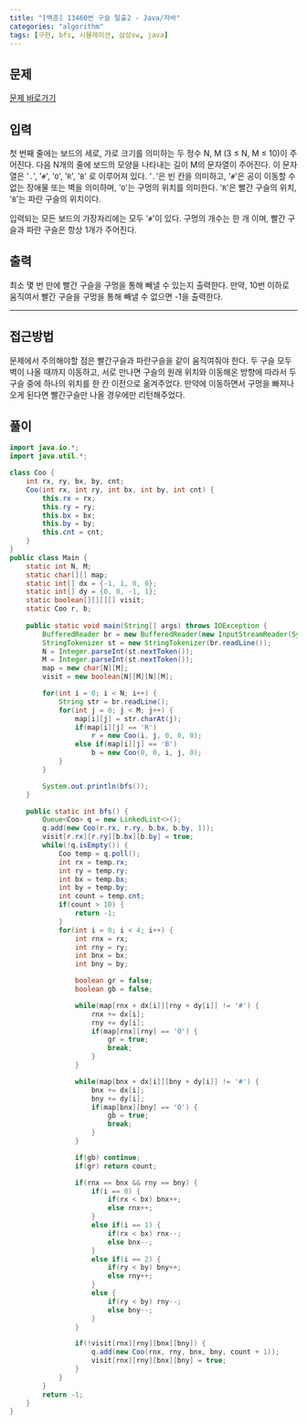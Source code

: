 ```yaml
---
title: "[백준] 13460번 구슬 탈출2 - Java/자바"
categories: "algorithm"
tags: [구현, bfs, 시뮬레이션, 삼성sw, java]
---
```


## 문제

[문제 바로가기](https://www.acmicpc.net/problem/13460)

## 입력

첫 번째 줄에는 보드의 세로, 가로 크기를 의미하는 두 정수 N, M (3 ≤ N, M ≤ 10)이 주어진다. 다음 N개의 줄에 보드의 모양을 나타내는 길이 M의 문자열이 주어진다. 이 문자열은 '`.`', '`#`', '`O`', '`R`', '`B`' 로 이루어져 있다. '`.`'은 빈 칸을 의미하고, '`#`'은 공이 이동할 수 없는 장애물 또는 벽을 의미하며, '`O`'는 구멍의 위치를 의미한다. '`R`'은 빨간 구슬의 위치, '`B`'는 파란 구슬의 위치이다.

입력되는 모든 보드의 가장자리에는 모두 '`#`'이 있다. 구멍의 개수는 한 개 이며, 빨간 구슬과 파란 구슬은 항상 1개가 주어진다.

## 출력

최소 몇 번 만에 빨간 구슬을 구멍을 통해 빼낼 수 있는지 출력한다. 만약, 10번 이하로 움직여서 빨간 구슬을 구멍을 통해 빼낼 수 없으면 -1을 출력한다.



---



## 접근방법

문제에서 주의해야할 점은 빨간구슬과 파란구슬을 같이 움직여줘야 한다. 두  구슬 모두 벽이 나올 때까지 이동하고, 서로 만나면 구슬의 원래 위치와 이동해온 방향에 따라서 두 구슬 중에 하나의 위치를 한 칸 이전으로 옮겨주었다. 만약에 이동하면서 구멍을 빠져나오게 된다면 빨간구슬만 나올 경우에만 리턴해주었다.




## 풀이

```java
import java.io.*;
import java.util.*;

class Coo {
    int rx, ry, bx, by, cnt;
    Coo(int rx, int ry, int bx, int by, int cnt) {
        this.rx = rx;
        this.ry = ry;
        this.bx = bx;
        this.by = by;
        this.cnt = cnt;
    }
}
public class Main {
    static int N, M;
    static char[][] map;
    static int[] dx = {-1, 1, 0, 0};
    static int[] dy = {0, 0, -1, 1};
    static boolean[][][][] visit;
    static Coo r, b;
    
    public static void main(String[] args) throws IOException {
        BufferedReader br = new BufferedReader(new InputStreamReader(System.in));
        StringTokenizer st = new StringTokenizer(br.readLine());
        N = Integer.parseInt(st.nextToken());
        M = Integer.parseInt(st.nextToken());
        map = new char[N][M];
        visit = new boolean[N][M][N][M];

        for(int i = 0; i < N; i++) {
            String str = br.readLine();
            for(int j = 0; j < M; j++) {
                map[i][j] = str.charAt(j);
                if(map[i][j] == 'R')
                    r = new Coo(i, j, 0, 0, 0);
                else if(map[i][j] == 'B')
                    b = new Coo(0, 0, i, j, 0);
            }
        }

        System.out.println(bfs());
    }

    public static int bfs() {
        Queue<Coo> q = new LinkedList<>();
        q.add(new Coo(r.rx, r.ry, b.bx, b.by, 1));
        visit[r.rx][r.ry][b.bx][b.by] = true;
        while(!q.isEmpty()) {
            Coo temp = q.poll();
            int rx = temp.rx;
            int ry = temp.ry;
            int bx = temp.bx;
            int by = temp.by;
            int count = temp.cnt;
            if(count > 10) {
                return -1;
            }
            for(int i = 0; i < 4; i++) {
                int rnx = rx;
                int rny = ry;
                int bnx = bx;
                int bny = by;

                boolean gr = false;
                boolean gb = false;

                while(map[rnx + dx[i]][rny + dy[i]] != '#') {
                    rnx += dx[i];
                    rny += dy[i];
                    if(map[rnx][rny] == 'O') {
                        gr = true;
                        break;
                    }
                }

                while(map[bnx + dx[i]][bny + dy[i]] != '#') {
                    bnx += dx[i];
                    bny += dy[i];
                    if(map[bnx][bny] == 'O') {
                        gb = true;
                        break;
                    }
                }

                if(gb) continue;
                if(gr) return count;

                if(rnx == bnx && rny == bny) {
                    if(i == 0) {
                        if(rx < bx) bnx++;
                        else rnx++;
                    }
                    else if(i == 1) {
                        if(rx < bx) rnx--;
                        else bnx--;
                    }
                    else if(i == 2) {
                        if(ry < by) bny++;
                        else rny++;
                    }
                    else {
                        if(ry < by) rny--;
                        else bny--;
                    }
                }

                if(!visit[rnx][rny][bnx][bny]) {
                    q.add(new Coo(rnx, rny, bnx, bny, count + 1));
                    visit[rnx][rny][bnx][bny] = true;
                }
            }
        }
        return -1;
    }
}
```